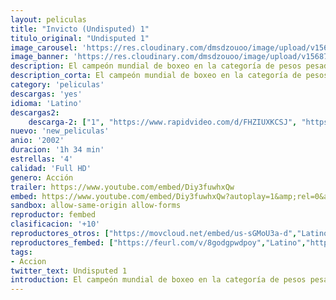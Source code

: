 ```yaml
---
layout: peliculas
title: "Invicto (Undisputed) 1"
titulo_original: "Undisputed 1"
image_carousel: 'https://res.cloudinary.com/dmsdzouoo/image/upload/v1568785234/invencible1-min_siv8yz.jpg'
image_banner: 'https://res.cloudinary.com/dmsdzouoo/image/upload/v1568785237/undeputed1-min_lhcxwo.jpg'
description: El campeón mundial de boxeo en la categoría de pesos pesados George Iceman Chambers (Ving Rhames) es enviado a prisión acusado de violación, cargo del que él se declara totalmente inocente. Lo que más le indigna es que en la cima de su carrera de boxeador profesional no va a poder disfrutar y defender su título de campeón invicto. Cumpliendo cadena perpetua por un crimen pasional en la misma penitenciaría a la que será enviado Iceman se encuentra Monroe Hutchen (Wesley Snipes). Los reclusos consideran a Hutchen como a un héroe, como a su indiscutible campeón de boxeo. Resignado a pasar el resto de su vida en la cárcel, a Hutchen todavía le obsesiona, sin embargo, la duda de si hubiera podido llegar a ser alguien como boxeador.
description_corta: El campeón mundial de boxeo en la categoría de pesos pesados George Iceman Chambers (Ving Rhames) es enviado a prisión acusado de violación, cargo del que él se declara totalmente inocente. Lo que más le indigna es que en la cima de su carrera de boxeador profesional no va a...
category: 'peliculas'
descargas: 'yes'
idioma: 'Latino'
descargas2:
    descarga-2: ["1", "https://www.rapidvideo.com/d/FHZIUXKCSJ", "https://www.google.com/s2/favicons?domain=www.rapidvideo.com","RapidVideo","https://res.cloudinary.com/imbriitneysam/image/upload/v1541473684/mexico.png", "Latino", "Full HD"]
nuevo: 'new_peliculas'
anio: '2002'
duracion: '1h 34 min'
estrellas: '4'
calidad: 'Full HD'
genero: Acción
trailer: https://www.youtube.com/embed/Diy3fuwhxQw
embed: https://www.youtube.com/embed/Diy3fuwhxQw?autoplay=1&amp;rel=0&amp;hd=1&border=0&wmode=opaque&enablejsapi=1&modestbranding=1&controls=1&showinfo=0
sandbox: allow-same-origin allow-forms
reproductor: fembed
clasificacion: '+10'
reproductores_otros: ["https://movcloud.net/embed/us-sGMoU3a-d","Latino","https://mstream.website/m06c0r7dj526","Latino"]
reproductores_fembed: ["https://feurl.com/v/8godgpwdpoy","Latino","https://feurl.com/v/4lo04kr8x9q","Latino"]
tags:
- Accion
twitter_text: Undisputed 1
introduction: El campeón mundial de boxeo en la categoría de pesos pesados George Iceman Chambers (Ving Rhames) es enviado a prisión acusado de violación, cargo del que él se declara totalmente inocente. Lo que más le indigna es que en la cima de su carrera de boxeador profesional no va a...
---
```












